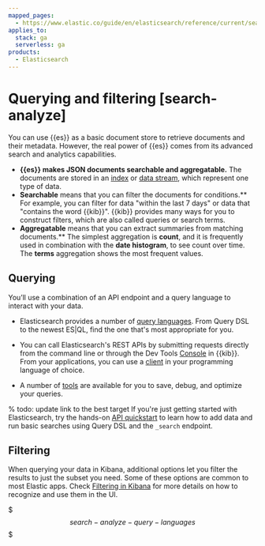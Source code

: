 ```yaml
---
mapped_pages:
  - https://www.elastic.co/guide/en/elasticsearch/reference/current/search-analyze.html
applies_to:
  stack: ga
  serverless: ga
products:
  - Elasticsearch
---
```


# Querying and filtering [search-analyze]

You can use {{es}} as a basic document store to retrieve documents and their metadata. However, the real power of {{es}} comes from its advanced search and analytics capabilities.

* **{{es}} makes JSON documents searchable and aggregatable.** The documents are stored in an [index](/manage-data/data-store/index-basics.md) or [data stream](/manage-data/data-store/data-streams.md), which represent one type of data.
* **Searchable** means that you can filter the documents for conditions.** For example, you can filter for data "within the last 7 days" or data that "contains the word {{kib}}". {{kib}} provides many ways for you to construct filters, which are also called queries or search terms.
* **Aggregatable** means that you can extract summaries from matching documents.** The simplest aggregation is **count**, and it is frequently used in combination with the **date histogram**, to see count over time. The **terms** aggregation shows the most frequent values.

## Querying

You’ll use a combination of an API endpoint and a query language to interact with your data.

- Elasticsearch provides a number of [query languages](/explore-analyze/query-filter/languages.md). From Query DSL to the newest ES|QL, find the one that's most appropriate for you.

- You can call Elasticsearch's REST APIs by submitting requests directly from the command line or through the Dev Tools [Console](/explore-analyze/query-filter/tools/console.md) in {{kib}}. From your applications, you can use a [client](/reference/elasticsearch-clients/index.md) in your programming language of choice.

- A number of [tools](/explore-analyze/query-filter/tools.md) are available for you to save, debug, and optimize your queries.

% todo: update link to the best target
If you're just getting started with Elasticsearch, try the hands-on [API quickstart](/solutions/search/elasticsearch-basics-quickstart.md) to learn how to add data and run basic searches using Query DSL and the `_search` endpoint.

## Filtering

When querying your data in Kibana, additional options let you filter the results to just the subset you need. Some of these options are common to most Elastic apps. Check [Filtering in Kibana](/explore-analyze/query-filter/filtering.md) for more details on how to recognize and use them in the UI.

$$$search-analyze-query-languages$$$

